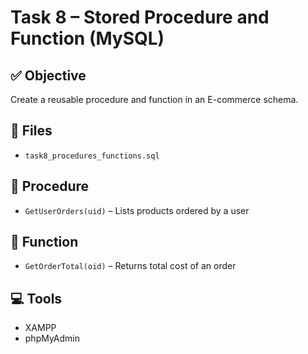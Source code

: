 # Task 8 – Stored Procedure and Function (MySQL)

## ✅ Objective
Create a reusable procedure and function in an E-commerce schema.

## 📁 Files
- `task8_procedures_functions.sql`

## 🔧 Procedure
- `GetUserOrders(uid)` – Lists products ordered by a user

## 📐 Function
- `GetOrderTotal(oid)` – Returns total cost of an order

## 💻 Tools
- XAMPP
- phpMyAdmin
